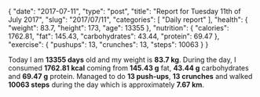 {
    "date": "2017-07-11",
    "type": "post",
    "title": "Report for Tuesday 11th of July 2017",
    "slug": "2017\/07\/11",
    "categories": [
        "Daily report"
    ],
    "health": {
        "weight": 83.7,
        "height": 173,
        "age": 13355
    },
    "nutrition": {
        "calories": 1762.81,
        "fat": 145.43,
        "carbohydrates": 43.44,
        "protein": 69.47
    },
    "exercise": {
        "pushups": 13,
        "crunches": 13,
        "steps": 10063
    }
}

Today I am <strong>13355 days</strong> old and my weight is <strong>83.7 kg</strong>. During the day, I consumed <strong>1762.81 kcal</strong> coming from <strong>145.43 g</strong> fat, <strong>43.44 g</strong> carbohydrates and <strong>69.47 g</strong> protein. Managed to do <strong>13 push-ups</strong>, <strong>13 crunches</strong> and walked <strong>10063 steps</strong> during the day which is approximately <strong>7.67 km</strong>.